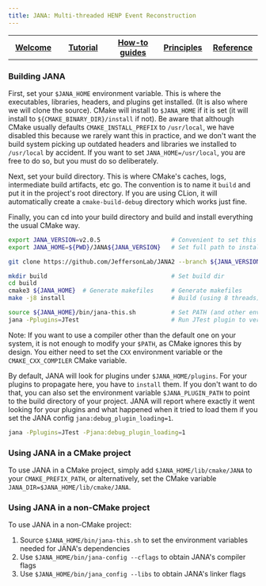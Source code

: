 ```yaml
---
title: JANA: Multi-threaded HENP Event Reconstruction
---
```


<center>
<table border="0" width="100%" align="center">
<TH width="20%"><A href="index.html">Welcome</A></TH>
<TH width="20%"><A href="Tutorial.html">Tutorial</A></TH>
<TH width="20%"><A href="Howto.html">How-to guides</A></TH>
<TH width="20%"><A href="Explanation.html">Principles</A></TH>
<TH width="20%"><A href="Reference.html">Reference</A></TH>
</table>
</center>


### Building JANA

First, set your `$JANA_HOME` environment variable. This is where the executables, libraries, headers, and plugins
get installed. (It is also where we will clone the source). CMake will install to `$JANA_HOME` if it is set (it
will install to `${CMAKE_BINARY_DIR}/install` if not). Be aware that although CMake usually defaults
`CMAKE_INSTALL_PREFIX` to `/usr/local`, we have disabled this because we rarely want this in practice, and we
don't want the build system picking up outdated headers and libraries we installed to `/usr/local` by accident.
If you want to set `JANA_HOME=/usr/local`, you are free to do so, but you must do so deliberately.

Next, set your build directory. This is where CMake's caches, logs, intermediate build artifacts, etc go. The convention
is to name it `build` and put it in the project's root directory. If you are using CLion, it will automatically create 
a `cmake-build-debug` directory which works just fine. 

Finally, you can cd into your build directory and build and install everything the usual CMake way.

~~~ bash
export JANA_VERSION=v2.0.5                    # Convenient to set this once for specific release
export JANA_HOME=${PWD}/JANA${JANA_VERSION}   # Set full path to install dir

git clone https://github.com/JeffersonLab/JANA2 --branch ${JANA_VERSION} ${JANA_HOME}  # Get JANA2

mkdir build                                   # Set build dir
cd build
cmake3 ${JANA_HOME}  # Generate makefiles     # Generate makefiles
make -j8 install                              # Build (using 8 threads) and install

source ${JANA_HOME}/bin/jana-this.sh          # Set PATH (and other envars)
jana -Pplugins=JTest                          # Run JTest plugin to verify successful install
~~~

Note: If you want to use a compiler other than the default one on your system, it is not enough to modify your
`$PATH`, as CMake ignores this by design. You either need to set the `CXX` environment variable or the 
`CMAKE_CXX_COMPILER` CMake variable.

By default, JANA will look for plugins under `$JANA_HOME/plugins`. For your plugins to propagate here, you have to `install`
them. If you don't want to do that, you can also set the environment variable `$JANA_PLUGIN_PATH` to point to the build
directory of your project. JANA will report where exactly it went looking for your plugins and what happened when it tried
to load them if you set the JANA config `jana:debug_plugin_loading=1`.

~~~ bash
jana -Pplugins=JTest -Pjana:debug_plugin_loading=1
~~~

### Using JANA in a CMake project

To use JANA in a CMake project, simply add `$JANA_HOME/lib/cmake/JANA` to your `CMAKE_PREFIX_PATH`,
or alternatively, set the CMake variable `JANA_DIR=$JANA_HOME/lib/cmake/JANA`.

### Using JANA in a non-CMake project

To use JANA in a non-CMake project:
1. Source `$JANA_HOME/bin/jana-this.sh` to set the environment variables needed for JANA's dependencies
2. Use `$JANA_HOME/bin/jana-config --cflags` to obtain JANA's compiler flags
3. Use `$JANA_HOME/bin/jana_config --libs` to obtain JANA's linker flags

